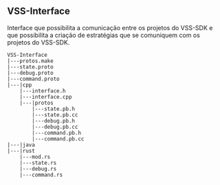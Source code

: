 VSS-Interface
-------------
Interface que possibilita a comunicação entre os projetos do VSS-SDK e que possibilita a criação de estratégias que se comuniquem com os projetos do VSS-SDK.

```
VSS-Interface
|---protos.make
|---state.proto
|---debug.proto
|---command.proto
|---|cpp
	|---interface.h
	|---interface.cpp
	|---|protos
		|---state.pb.h
		|---state.pb.cc
		|---debug.pb.h
		|---debug.pb.cc
		|---command.pb.h
		|---command.pb.cc
|---|java
|---|rust
	|---mod.rs
	|---state.rs
	|---debug.rs
	|---command.rs
```
